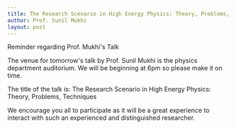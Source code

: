 ```yaml
---
title: The Research Scenario in High Energy Physics: Theory, Problems, Techniques - Talk by Professor Sunil Mukhi
author: Prof. Sunil Mukhi
layout: post
---
```


Reminder regarding Prof. Mukhi's Talk

<!--more-->

 The venue for tomorrow's talk by Prof. Sunil Mukhi is the physics department auditorium. We will be beginning at 6pm so please make it on time.

The title of the talk is: The Research Scenario in High Energy Physics: Theory, Problems, Techniques

We encourage you all to participate as it will be a great experience to interact with such an experienced and distinguished researcher.